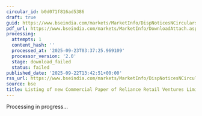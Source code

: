 ```yaml
---
circular_id: b0d071f816ad5386
draft: true
guid: https://www.bseindia.com/markets/MarketInfo/DispNoticesNCirculars.aspx?Noticeid={E737A723-92E4-4664-B4AA-97F4D82EAD98}&noticeno=20250922-46&dt=09/22/2025&icount=46&totcount=58&flag=0
pdf_url: https://www.bseindia.com/markets/MarketInfo/DownloadAttach.aspx?id=20250922-46&attachedId=
processing:
  attempts: 1
  content_hash: ''
  processed_at: '2025-09-23T03:37:25.969109'
  processor_version: '2.0'
  stage: download_failed
  status: failed
published_date: '2025-09-22T13:42:51+00:00'
rss_url: https://www.bseindia.com/markets/MarketInfo/DispNoticesNCirculars.aspx?Noticeid={E737A723-92E4-4664-B4AA-97F4D82EAD98}&noticeno=20250922-46&dt=09/22/2025&icount=46&totcount=58&flag=0
source: bse
title: Listing of new Commercial Paper of Reliance Retail Ventures Limited
---
```


Processing in progress...